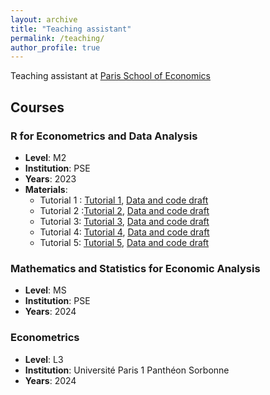 ```yaml
---
layout: archive
title: "Teaching assistant"
permalink: /teaching/
author_profile: true
---
```


Teaching assistant at [Paris School of Economics](https://www.parisschoolofeconomics.eu/en/)

## Courses

### R for Econometrics and Data Analysis
- **Level**: M2
- **Institution**: PSE
- **Years**: 2023
- **Materials**:
     - Tutorial 1 : [Tutorial 1](https://raw.githubusercontent.com/SamyZtn/samyzitouni.github.io/master/files/TD1_R.pdf), 
[Data and code draft](https://raw.githubusercontent.com/SamyZtn/samyzitouni.github.io/master/files/Tuto1.zip)
     - Tutorial 2 :[Tutorial 2](https://raw.githubusercontent.com/SamyZtn/samyzitouni.github.io/master/files/TD2.pdf), [Data and code draft](https://raw.githubusercontent.com/SamyZtn/samyzitouni.github.io/master/files/Tuto2.zip)
     - Tutorial 3: [Tutorial 3](https://raw.githubusercontent.com/SamyZtn/samyzitouni.github.io/master/files/TD3.pdf), [Data and code draft](https://raw.githubusercontent.com/SamyZtn/samyzitouni.github.io/master/files/Tuto3.zip)
     - Tutorial 4: [Tutorial 4](https://raw.githubusercontent.com/SamyZtn/samyzitouni.github.io/master/files/slides_econometrics_1.pdf), [Data and code draft](https://raw.githubusercontent.com/SamyZtn/samyzitouni.github.io/master/files/Tuto4.zip)
     - Tutorial 5: [Tutorial 5](https://raw.githubusercontent.com/SamyZtn/samyzitouni.github.io/master/files/Tuto5.pdf), [Data and code draft](https://raw.githubusercontent.com/SamyZtn/samyzitouni.github.io/master/files/Tuto5.zip)

### Mathematics and Statistics for Economic Analysis
- **Level**: MS
- **Institution**: PSE
- **Years**: 2024

### Econometrics
- **Level**: L3
- **Institution**: Université Paris 1 Panthéon Sorbonne
- **Years**: 2024
